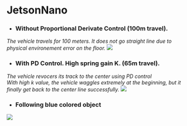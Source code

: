 # JetsonNano

- ### Without Proportional Derivate Control (100m travel).
*The vehicle travels for 100 meters. It does not go straight line due to physical environement error on the floor.*
![](demos/JetsonNano-withoutPD.gif)  
  
- ### With PD Control. High spring gain K. (65m travel).  
*The vehicle revocers its track to the center using PD control*  
*With high k value, the vehicle waggles extremely at the beginning, but it finally get back to the center line successfully.*
![](demos/JetsonNano-withPD.gif)  
  
- ### Following blue colored object
![](demos/JetsonNano-following2.gif)  


